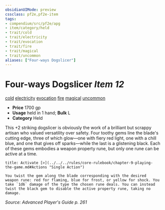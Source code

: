 ```yaml
---
obsidianUIMode: preview
cssclass: pf2e,pf2e-item
tags:
- compendium/src/pf2e/apg
- item/category/held
- trait/cold
- trait/electricity
- trait/evocation
- trait/fire
- trait/magical
- trait/uncommon
aliases: ["Four-ways Dogslicer"]
---
```

# Four-ways Dogslicer *Item 12*  
[cold](../../../rules/traits/cold.md)  [electricity](../../../rules/traits/electricity.md)  [evocation](../../../rules/traits/evocation.md)  [fire](../../../rules/traits/fire.md)  [magical](../../../rules/traits/magical.md)  [uncommon](../../../rules/traits/uncommon.md)  

- **Price** 1700 gp
- **Usage** held in 1 hand; **Bulk** L
- **Category** Held

This +2 striking dogslicer is obviously the work of a brilliant but scrappy artisan who valued versatility over safety. Four toothy gems line the blade's cutting edge, three of which glow—one with fiery red light, one with a chill blue, and one that gives off sparks—while the last is a glistening black. Each of these gems embodies a weapon property rune, but only one rune can be active at a time.

```ad-embed-ability
title: Activate [>](../../../rules/core-rulebook/chapter-9-playing-the-game.md#Actions "Single Action")

You twist the gem along the blade corresponding with the desired weapon rune: red for flaming, blue for frost, or yellow for shock. You take `1d6` damage of the type the chosen rune deals. You can instead twist the black gem to disable the active property rune, taking no damage.
```

*Source: Advanced Player's Guide p. 261*
